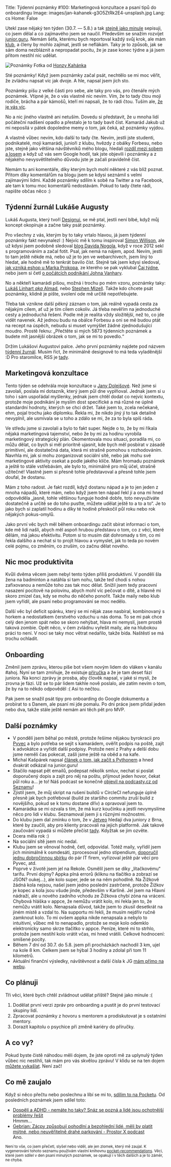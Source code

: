 Title: Týdenní poznámky #100: Marketingová konzultace a psaní tipů do onboardingu
Image: images/jan-kahanek-g3O5ZtRk2E4-unsplash.jpg
Lang: cs
Home: False


Utekl zase nějaký ten týden (30.7. — 5.8.) a tak [stejně jako minule]({filename}/2022-07-29_tydenni-poznamky-99-diskutovani-v-klubu-kolo-a-onboarding.md) sepisuji, co jsem dělal a co zajímavého jsem se naučil. Především se snažím rozvíjet [junior.guru](https://junior.guru/). Nemám šéfa, kterému bych reportoval každý svůj krok, ale mám [klub](https://junior.guru/club/), a členy by mohlo zajímat, jestli se neflákám. Taky je to způsob, jak se sám doma nezbláznit a nepropadat pocitu, že je zase konec týdne a já jsem přitom nestihl nic udělat.

![Poznámky]({static}/images/jan-kahanek-g3O5ZtRk2E4-unsplash.jpg)
Fotka od [Honzy Kahánka](https://unsplash.com/@honza_kahanek)

Sté poznámky! Když jsem poznámky začal psát, nechtělo se mi moc věřit, že zvládnu napsat víc jak dvoje. A hle, napsal jsem jich sto.

Poznámky píšu z velké části pro sebe, ale taky pro vás, pro čtenáře mých poznámek. Vtipné je, že o vás vlastně nic nevím. Vím, že to tady čtou moji rodiče, brácha a pár kámošů, kteří mi napsali, že to rádi čtou. Tuším ale, [že je vás víc](https://simpleanalytics.com/honzajavorek.cz?period=month&search=paths%3Atydenni-poznamky).

No a nic jiného vlastně ani netuším. Dovedu si představit, že u mnoha lidí počáteční nadšení opadlo a přestalo je to tady bavit číst. Kamarád Jakub už mi neposílá v pátek dopoledne memy o tom, jak čeká, až poznámky vyjdou.

A vlastně vůbec nevím, kdo další to tady čte. Nevím, jestli jste studenti, podnikatelé, moji kamarádi, junioři z klubu, hvězdy z obálky Forbesu, nebo jste, stejně jako většina návštěvníků mého blogu, hledali [rozdíl mezi sobem a losem](https://honzajavorek.cz/blog/sob-a-los/) a když už vás sem Google hodil, tak jste objevili i poznámky a z nějakého nevysvětlitelného důvodu jste je začali pravidelně číst.

Nemám tu ani komentáře, díky kterým bych mohl některé z vás blíž poznat. Přitom díky komentářům na blogu jsem se kdysi seznámil s velmi zajímavými lidmi. Každé poznámky sdílím k sobě na Twitter a na Facebook, ale tam k tomu moc komentářů nedostávám. Pokud to tady čtete rádi, napište občas něco :)


## Týdenní žurnál Lukáše Augusty

Lukáš Augusta, který tvoří [Designui](https://www.designui.cz/), se mě ptal, jestli není blbé, když můj koncept okopíruje a začne taky psát poznámky.

Pro všechny z vás, kterým by to taky vrtalo hlavou, já jsem týdenní poznámky fakt nevynalezl :) Nejvíc mě k tomu inspiroval [Simon Willison](https://simonwillison.net/), ale už kdysi jsem podobně sledoval [blog Davida Nogola](https://www.nogol.cz/blog/), když v roce 2012 sekl s programováním a začal fotit. Psal, jak nemá na nájem, apod. Nevím, jestli to tam ještě někde má, nebo už je to jen ve webarchivech, jsem líný to hledat, ale hodně mě to tenkrát bavilo číst. Stejně tak jsem kdysi sledoval, [jak vzniká eshop u Marka Prokopa](https://dokosiku.blogspot.com/), ze kterého se pak vyklubal [Čaj týdne](https://cajtydne.cz/), nebo jsem si četl [o počátcích podnikání Johna Vanhary](https://www.podnikanivusa.com/).

No a někteří kamarádi píšou, možná i trochu po mém vzoru, poznámky taky: [Lukáš Linhart _aka_ Almad](https://almad.blog/notes/), nebo [Stephen Mizell](https://smizell.com/categories/weeknotes/). Takže kdo chcete psát poznámky, klidně je pište, svolení ode mě určitě nepotřebujete.

Třeba tak vznikne další pěkný záznam o tom, jak reálně vypadá cesta za nějakým cílem, ať už je tím cílem cokoliv. Já třeba nevěřím na jednoduché cesty a jednoduchá řešení. Podle mě je realita vždy složitější, než to, co jde vidět navenek. Až jednou budu na obálce Forbesu a oni se mě budou ptát na recept na úspěch, nebudu si muset vymýšlet žádné zjednodušující moudro. Prostě řeknu: „Přečtěte si mých 5873 týdenních poznámek a budete mít jasnější obrázek o tom, jak se mi to povedlo.“

Držím Lukášovi Augustovi palce. Jeho první poznámky najdete pod názvem [týdenní žurnál](https://www.lukasaugusta.cz/tydenni-zurnal/1-proc-zacinam-delat-tydenni-zaznamy). Musím říct, že minimálně designově to má teda vyladěnější :D Pro staromilce, RSS je [tady](https://www.lukasaugusta.cz/tydenni-zurnal/rss.xml).


## Marketingová konzultace

Tento týden se odehrála moje konzultace u [Jany Dolejšové](https://www.janadolejsova.cz/). Než jsme si zavolali, poslala mi dotazník, který jsem půl dne vyplňoval. Jednak jsem si u toho i sám uspořádal myšlenky, jednak jsem chtěl dodat co nejvíc kontextu, protože moje podnikání je myslím dost specifické a má různé ne úplně standardní hodnoty, kterých se chci držet. Také jsem to, zcela nečekaně, ehm, pojal trochu jako diplomku. Řekla mi, že nikdo jiný jí to tak detailně nevyplnil, ale usmívala se u toho a zdálo se mi, že za to byla spíš ráda.

Ve středu jsme si zavolali a bylo to fakt super. Nejde o to, že by mi říkala nějaká marketingová tajemství, nebo že by mi za hodinu vyrobila marketingový strategický plán. Okomentovala mou situaci, poradila mi, co můžu dělat, co bych si měl prioritně ujasnit, kde bych měl posbírat v zásadě primitivní, ale dostatečná data, která mi strašně pomohou s rozhodováním. Navrhla mi, jak si mohu zorganizovat sociální sítě, nebo jak mohu své marketingové aktivity osekat a podle jakého klíče. Mám hromadu poznámek a ještě to stále vstřebávám, ale bylo to, minimálně pro můj účel, strašně užitečné! Vlastně jsem si přesně tohle představoval a přesně tohle jsem doufal, že dostanu.

Mám z toho radost. Je fakt rozdíl, když dostanu nápad a je to jen jeden z mnoha nápadů, které mám, nebo když jsem ten nápad řekl jí a ona mi hned odpověděla „jasně, tohle většinou funguje hodně dobře, toto nevyužíváte dostatečně a určitě se do toho pusťte, můžete udělat ještě to a to a to“. Je to jako bych si zaplatil hodinu a díky té hodině přeskočil půl roku nebo rok nějakých pokus-omylů.

Jako první věc bych měl během onboardingu začít sbírat informaci o tom, kde mě lidi našli, abych měl aspoň hrubou představu o tom, co z věcí, které dělám, má jakou efektivitu. Potom si to musím dát dohromady s tím, co mi řekla dalšího a nechat si to projít hlavou a vymyslet, jak to teda po novém celé pojmu, co změním, co zruším, co začnu dělat nového.


## Nic moc produktivita

Kvůli dvěma věcem jsem nebyl tento týden příliš produktivní. V pondělí šla žena na badminton a natáhla si tam nohu, takže teď chodí s nohou zafixovanou a nemůže toho zas tak moc dělat. Snížil jsem tedy pracovní nasazení pocitově na polovinu, abych mohl víc pečovat o dítě, a hlavně mi skoro zmizel čas, kdy se mohu do něčeho ponořit. Takže maily nebo klub jsem vyřídil, ale psaní nebo programování se moc nedělo.

Další věc byl deficit spánku, který se mi nějak zase nasbíral, kombinovaný s horkem a nedostatkem čerstvého vzduchu u nás doma. To se mi pak chce celý den jenom spát nebo se skoro nehýbat, hlava mi nemyslí, jsem prostě taková zombie. Opět něco, v čem zvládnu vyřešit maily, ale na hlubokou práci to není. V noci se taky moc větrat nedařilo, takže bída. Naštěstí se má trochu ochladit.


## Onboarding

Změnil jsem zprávu, kterou píše bot všem novým lidem do vláken v kanálu #ahoj. Nyní se tam zmiňuje, že existuje [příručka](https://junior.guru/handbook/) a že je tam deset fází juniora. Na konci zprávy je prosba, aby člověk napsal, v jaké si myslí, že zrovna je fázi. Už se to pár lidem takhle nově poslalo, ale zatím nevím o tom, že by na to někdo odpověděl :( Asi to nečtou.

Pak jsem se snažil psát tipy pro onboarding do Google dokumentu a probírat to s Danem, ale psaní mi jde pomalu. Po dni práce jsem přidal jeden nebo dva, takže stále ještě nemám ani těch pět pro MVP.


## Další poznámky

- V pondělí jsem běhal po městě, protože řešíme nějakou byrokracii pro [Pyvec](https://pyvec.org/) a bylo potřeba se sejít s kamarádem, ověřit podpis na poště, zajít k advokátce a vyřídit další podpisy. Protože není z Prahy a delší dobu jsme neměli čas pokecat, zašli jsme ještě na oběd a na kafe.
- Michal Kašpárek napsal [článek o tom, jak začít s Pythonem](https://finmag.penize.cz/veda-a-technika/435552-jak-zacit-programovat-v-pythonu-finmag-newsletter-tentokrat-jinak) a hned dvakrát odkázal na junior.guru!
- Stačilo napsat pět emailů, podepsat několik smluv, nechat si poslat doporučený dopis a zajít pro něj na poštu, přijmout jeden hovor, čekat půl roku a… je to! Náš podcast se konečně [objevil na podcasty.cz od Seznamu](https://podcasty.seznam.cz/podcast/junior-guru-podcast)!
- Zjistil jsem, že můj skript na rušení buildů v CircleCI nefunguje úplně přesně jak bych potřeboval (build ze staršího commitu zruší build z novějšího, pokud se k tomu dostane dřív) a opravoval jsem to.
- Kamarádka se mi ozvala s tím, že má kurz koučinku a jestli nevymyslíme něco pro lidi v klubu. Seznamoval jsem ji s různými možnostmi.
- Do klubu jsem dal zmínku o tom, že v [Jetveo](https://jetveo.io) hledají dva juniory z Brna, které by zaučili, aby pro klienty pracovali na jejich platformě. Jak takové zaučování vypadá si můžete přečíst [tady](https://jetveo.io/cs/blog/articles/jakub-interview). Kdyžtak se jim ozvěte.
- Dcera měla rok :)
- Na sociální sítě jsem nic nedal.
- Klubu jsem se věnoval hodně, četl, odpovídal. Totéž maily, vyřídil jsem jich minimálně k osmdesáti, zprocesoval jedno stipendium, [doporučil jednu dobročinnou sbírku](https://www.donio.cz/taborprodeti) do pár IT firem, vyřizoval ještě pár věcí pro Pyvec, atd.
- Poprvé v životě jsem jel na Rekole. Osmělil jsem se díky „lítačkovému“ tarifu. První dojmy? Appka plná errorů (kliknu na tlačítko a zobrazí se JSON? oukej...), ale kolo super, jede se na něm pohodlně. Na Žižkově žádná kola nejsou, našel jsem jedno poslední zastrčené, protože Žižkov je kopec a kola jsou všude jinde, především v Karlíně. Jel jsem na Hlavní nádraží, ale u nového zadního vchodu ze Žižkova chybí zóna na vrácení. Chybová hláška v appce, že nemůžu vrátit kolo, mi řekla jen to, že nemůžu vrátit kolo. Nenapsala důvod, takže jsem to zkusil desetkrát na jiném místě a vzdal to. Na supportu mi řekli, že musím nejdřív ručně zamknout kolo. To mi ovšem appka nikde nenapsala a nebylo to intuitivní, vůbec mě to nenapadlo, protože se moje kolo odemklo elektronicky samo skrze tlačítko v appce. Peníze, které mi to strhlo, protože jsem nestihl kolo vrátit včas, mi hned vrátili. Celkové hodnocení: smíšené pocity.
- Během 7 dní od 30.7. do 5.8. jsem při procházkách nachodil 3 km, ujel na kole 8 km. Celkem jsem se hýbal 3 hodiny a zdolal při tom 11 kilometrů.
- Aktuální finanční výsledky, návštěvnost a další čísla k JG [mám přímo na webu](https://junior.guru/open/).


## Co plánuji

Tři věci, které bych chtěl zvládnout udělat příště? Stejné jako minule :(

1. Dodělat první verzi zpráv pro onboarding a pustit je do první testovací skupiny lidí.
2. Zpracovat poznámky z hovoru s mentorem a prodiskutovat je s ostatními mentory.
3. Dorazit kapitolu o psychice při změně kariéry do příručky.


## A co vy?

Pokud byste čistě náhodou měli dojem, že jste oproti mě za uplynulý týden vůbec nic nestihli, tak mám pro vás skvělou zprávu! V klidu se na ten dojem [můžete vykašlat]({filename}/2020-06-04_neni-to-zavod.md). Není zač!


## Co mě zaujalo

Když si něco přečtu nebo poslechnu a líbí se mi to, [sdílím to na Pocketu](https://getpocket.com/@honzajavorek). Od posledních poznámek jsem sdílel toto:

- [Dospělí a ADHD - nemáte ho taky? Snáz se pozná a lidé jsou ochotnější problémy řešit](https://www.mujrozhlas.cz/rapi/view/episode/f54259a8-34cb-39d0-bb61-a47bd7a3f6fe)<br>Hmmm…
- [Gebrian: Zácpy způsobují pohodlní a bezohlední lidé, měli by platit mýtné, nebo neuvěřitelně drahé parkování - Prostor X podcast](https://overcast.fm/+Wv2Sr88zI)<br>Ano.

<small>Není to vše, co jsem přečetl, slyšel nebo viděl, ale jen zlomek, který mě zaujal. K vygenerování tohoto seznamu používám vlastní knihovnu <a href="https://pypi.org/project/pocket-recommendations/">pocket-recommendations</a>. Věci, které jsem sdílel v den psaní minulých poznámek, se opakují i v těch dalších a je to záměr, ne chyba.</small>
